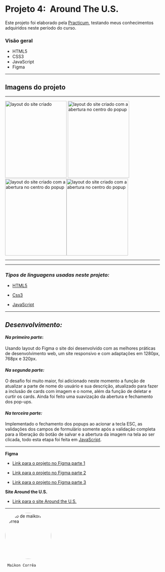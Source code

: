 # Projeto 4:  Around The U.S.

Este projeto foi elaborado pela [Practicum](https://practicum.com/pt-bra/), testando meus conhecimentos adquiridos neste período do curso.

### Visão geral
* HTML5
* CSS3
* JavaScript
* Figma


---
## Imagens do projeto
---

<img
  src="https://user-images.githubusercontent.com/121962633/234721233-3e44a41b-8813-47dd-865f-ada711ba1af4.png" alt= "layout do site criado" width=200px
  height=250px/> <img
  src="https://user-images.githubusercontent.com/121962633/234721319-e9add515-f32d-4c6a-bf99-b0bea65a58fa.png" alt= "layout do site criado com a abertura no centro do popup" width=200px
  height=250px/><img
  src="https://user-images.githubusercontent.com/121962633/241353351-7308044b-d346-4414-8b2b-3d0e7f93de36.png" alt= "layout do site criado com a abertura no centro do popup" width=200px
  height=250px/><img
  src="https://user-images.githubusercontent.com/121962633/241353392-855fbcd5-bf0e-42a1-8d69-170c2cfe6752.png" alt= "layout do site criado com a abertura no centro do popup" width=200px
  height=250px/>

  
  

---
---
### _Tipos de linguagens usadas neste projeto:_

* [HTML5](https://www.w3schools.com/html/)

* [Css3](https://www.w3schools.com/css/default.asp)

* [JavaScript](https://www.w3schools.com/js/DEFAULT.asp)

---
## _Desenvolvimento:_
#### _Na primeiro parte_:
Usando layout do Figma o site doi desenvolvido com as melhores práticas de desenvolvimento web, um site responsivo e com adaptações em 1280px, 768px e 320px.

#### _Na segunda parte:_
O desafio foi muito maior, foi adicionado neste momento a função de atualizar a parte de nome do usuário e sua descrição, atualizado para fazer a inclusão de cards com imagem e o nome, além da função de deletar e curtir os cards. Ainda foi feito uma suavização da abertura e fechamento dos pop-ups.

#### _Na terceira parte:_
Implementado o fechamento dos popups ao acionar a tecla ESC, as validações dos campos de formulário somente após a validação completa para a liberação do botão de salvar e a abertura da imagem na tela ao ser clicada, todo esta etapa foi feita em [JavaScript](https://www.w3schools.com/js/DEFAULT.asp).

---



**Figma**

* [Link para o projeto no Figma parte 1](https://www.figma.com/file/XfB6BSINvliub43JgKza1e/WEB.-Sprint-4.-Around-The-U.S.-desktop-%2B-mobile-pt)

* [Link para o projeto no Figma parte 2](https://www.figma.com/file/UEBC9WrjCqc74O4zfGn8ed/Web_Brief_Sprint_5_PT-%7C-Ao-redor-dos-E.U.A-%7C-desktop-%2B-mobile?type=design&node-id=0-1&t=CQda8aXfbfsR36ld-0)

* [Link para o projeto no Figma parte 3](https://www.figma.com/file/2lYBAAE2NJmfoD2q5j710S/Web_Brief_Sprint_6_PT-%7C-Ao-redor-dos-E.U.A?type=design&node-id=0-1&t=lO92YXwpumviEFUw-0)


**Site Around the U.S.**

* [Link para o site Around the U.S.](https://maikoncorrea.github.io/web_project_4_ptbr/)
---
<img style="width:150px ; border-radius:50%" src="https://user-images.githubusercontent.com/121962633/224591932-aa530ce2-d507-4d6c-a467-b618587e2202.jpeg" alt="foto de maikon correa">

     Maikon Corrêa
